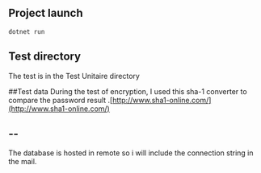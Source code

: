 ## Project launch

```
dotnet run 
```

## Test directory

The test is in the Test Unitaire directory

##Test data
During the test of encryption, I used this sha-1 converter to compare the password result .[http://www.sha1-online.com/](http://www.sha1-online.com/)

## --

The database is hosted in remote so i will include the connection string in the mail.
